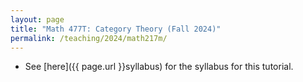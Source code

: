 ```yaml
---
layout: page
title: "Math 477T: Category Theory (Fall 2024)"
permalink: /teaching/2024/math217m/
---
```


* See [here]({{ page.url }}syllabus) for the syllabus for this tutorial.





